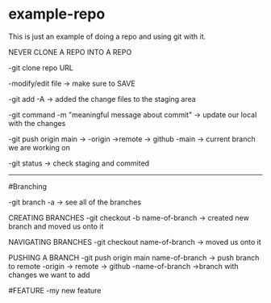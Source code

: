 # example-repo
This is just an example of doing a repo and using git with it.

NEVER CLONE A REPO INTO A REPO

-git clone repo URL

-modify/edit file -> make sure to SAVE

-git add -A -> added the change files to the staging area

-git command -m "meaningful message about commit" -> update our local with the changes

-git push origin main -> 
-origin ->remote -> github
-main -> current branch we are working on

-git status -> check staging and commited

---

#Branching

-git branch -a -> see all of the branches

CREATING BRANCHES
-git checkout -b name-of-branch -> created new branch and moved us onto it

NAVIGATING BRANCHES
-git checkout name-of-branch -> moved us onto it

PUSHING A BRANCH
-git push origin main name-of-branch -> push branch to remote
-origin -> remote -> github
-name-of-branch ->branch with changes we want to add


#FEATURE
-my new feature
